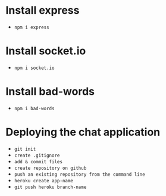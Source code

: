 # Install express
* `npm i express`

# Install socket.io
* `npm i socket.io`

# Install bad-words
* `npm i bad-words`

# Deploying the chat application
* `git init`
* `create .gitignore`
* `add & commit files`
* `create repository on github`
* `push an existing repository from the command line`
* `heroku create app-name`
* `git push heroku branch-name`

